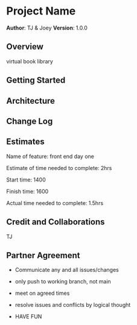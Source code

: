 # Project Name

**Author**: TJ & Joey
**Version**: 1.0.0 

## Overview
virtual book library

## Getting Started
<!-- What are the steps that a user must take in order to build this app on their own machine and get it running? -->

## Architecture
<!-- Provide a detailed description of the application design. What technologies (languages, libraries, etc) you're using, and any other relevant design information. -->

## Change Log
<!-- Use this area to document the iterative changes made to your application as each feature is successfully implemented. Use time stamps. Here's an example:

01-01-2001 4:59pm - Application now has a fully-functional express server, with a GET route for the location resource. -->

## Estimates

Name of feature: front end day one

Estimate of time needed to complete: 2hrs

Start time: 1400

Finish time: 1600

Actual time needed to complete: 1.5hrs


## Credit and Collaborations
TJ


## Partner Agreement

- Communicate any and all issues/changes
- only push to working branch, not main

- meet on agreed times
- resolve issues and conflicts by logical thought

- HAVE FUN
